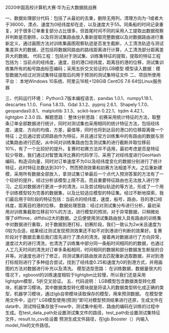 2020中国高校计算机大赛·华为云大数据挑战赛  

一、数据处理部分代码：包括了从最初的去重，删除无用列，清理方向为-1或者大于36000，漂点、速度为0经纬度却在走，以及速度大于55。同条船的时间记录重复，对于很多订单重复部分占比很多，但首尾时间不同的采用人工提取出数据观察并判断是否删除，以及将测试集路由放入重新提取完整数据以及对数据路由进行重新定义，通过画图方法对训练集画图观察轨迹是否发生截断，人工清洗轨迹与测试集差异大的数据，还包括将数据同路由的路线距离进行计算，人工清洗部分距离差异大的数据。 
	代码工程：包括对于测试集、训练集特征的提取，提取的特征工程包括为：当前点的经纬度，速度，目的港口经纬度，距离目的港的位移，测试集训练集所有的船号路由标签编码；采用五折交叉验证的LGB模型
	模型读入数据：模型数据为经过对测试集特征提取后的用于预测的测试集特征文件
二、项目所使用平台：
	本地Windows 10系统、阿里云16核+128GiB CentOS 7.6 64位Linux服务器

三、代码运行环境：
	Python3.7版本编程语言、pandas 1.0.1、numpy1.18.1、descartes 1.1.0、Fiona 1.8.13、Gdal 3.1.2、pyproj 2.6.1、Shapely 1.7.0、geopandas0.8.1、matplotlib 3.1.3、scikit-learn 0.22.1、tqdm 4.42.1、lightgbm 2.3.0
四、解题思路：
整体分析思路：初赛采用统计特征的方法，取整条订单全部数据进行统计，同时对测试集也采用相同的统计特征方法，包括经纬度、速度、方向的均值，方差，最值等，同时也将到达目的港口的位移距离做一个特征；之后通过尝试把路由作为特征，并且通过官方训练集中的有路由的数据与测试集路由进行匹配，从中间对训练集路由包含测试集的进行截断并取位移前10%，有了一个比较好的提升。复赛时初赛方法并不适用，最初考虑是否是特征较少导致，我们通过对智慧海洋比赛的代码学习，采用了对经纬度进行GeoHash编码，构造词向量，同时对订单速度不为0以及经纬度变化的数据分别进行了统计特征，此时特征总数达到301个，然而预测效果和初赛方法相差不大。之后重新建模，采用所有数据全部放入，拿测试集订单最后一个点代入预测答案的方法有了一个较好的提升，经过分析该模型上限不高，而且重要特征路由也无法放入进行学习。之后对数据进行更进一步的清洗，以及尝试相似轨迹的等方法，形成了一个用于训练模型较为完善的数据集，以及比较适应模型的特征集。经过不断地探索，我们最后用于B阶段的特征包括：当前点的经纬度，速度，船号，路由，目的港口经纬度，距离目的港的位移。
数据处理思路：经过对测试集分布进行分析，最初采用对训练集截取位移前10%的方法，进行模型的预测，对于异常数据，只稍微处理了difftime，diffdis过大的数据。之后便使用测试集路由放入具有路由的训练集中对数据进行重取，对于数据到港打标，初赛阶段，我们一致认为2w米且速度为0较为合适，结果经过测试发现预测效果还不如不对到港进行判断的效果好。复赛阶段对于数据去重后我们首先进行了漂点的清洗，接着再对数据进行了方向异常，速度过大的进行清洗，也清洗了训练集中部分同一条船时间相同的的数据，也通过人工几天时间的清洗对订单多条船相同，时间相同的数据和部分数据发生断层的合并等。对速度也进行了修正，将测试集的路由放进去匹配重新选取数据，并对到港打标规则进行了多种组合尝试，找到了经纬度0.25和速度为0的到港方式，并用画图的方法对数据进行补充以及清洗。
模型选型思路：
	在训练数据，数据量很大的情况下，xgboost的训练速度相较于lightgbm比较慢，所以我们还是采用lightgbm模型，5折交叉验证。
五、代码说明：
	LGB模型包含数据类型转化模块，机器学习模块。其中数据类型转化模块就是将读入的数据类型转化成正确的类型，机器学习模块，通过lgb自带模块读取保存的模型，用来预测数据。
在模型使用文件中，运行” LGB模型使用(预测)”即可对模型预测结果进行还原，生成文件在data中，测试特征集存放于new中，测试集中船号、路由的编码在训练的过程中生成。在test_data_path处设置测试集文件的路径，test_path处设置测试集特征文件，result.to_csv处设置 预测生成文件路径，在lgb.Booster（）内输入model_file的文件路径。